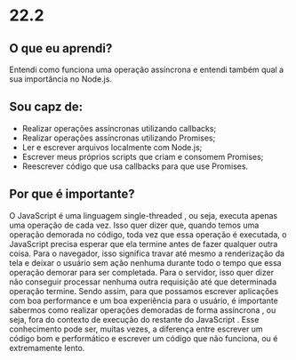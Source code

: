 # 22.2

## O que eu aprendi?
Entendi como funciona uma operação assíncrona e entendi também qual a sua importância no Node.js.

## Sou capz de:

* Realizar operações assíncronas utilizando callbacks;
* Realizar operações assíncronas utilizando Promises;
* Ler e escrever arquivos localmente com Node.js;
* Escrever meus próprios scripts que criam e consomem Promises;
* Reescrever código que usa callbacks para que use Promises.

## Por que é importante?

O JavaScript é uma linguagem single-threaded , ou seja, executa apenas uma operação de cada vez. Isso quer dizer que, quando temos uma operação demorada no código, toda vez que essa operação é executada, o JavaScript precisa esperar que ela termine antes de fazer qualquer outra coisa.
Para o navegador, isso significa travar até mesmo a renderização da tela e deixar o usuário sem ação nenhuma durante todo o tempo que essa operação demorar para ser completada. Para o servidor, isso quer dizer não conseguir processar nenhuma outra requisição até que determinada operação termine.
Sendo assim, para que possamos escrever aplicações com boa performance e um boa experiência para o usuário, é importante sabermos como realizar operações demoradas de forma assíncrona , ou seja, fora do contexto de execução do restante do JavaScript . Esse conhecimento pode ser, muitas vezes, a diferença entre escrever um código bom e performático e escrever um código que não funciona, ou é extremamente lento.


